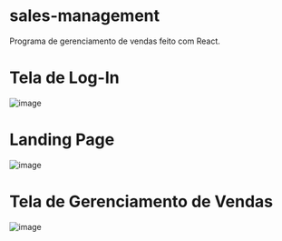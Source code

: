 # sales-management
Programa de gerenciamento de vendas feito com React.

# Tela de Log-In

![image](https://github.com/iantbdev/sales-management/assets/108193413/cf060c04-2532-4cc4-afb1-8496d77d508b)

# Landing Page
![image](https://github.com/iantbdev/sales-management/assets/108193413/781d5129-8037-4956-a566-a06873bdec6a)


# Tela de Gerenciamento de Vendas
![image](https://github.com/iantbdev/sales-management/assets/108193413/294f7d8c-7c5f-49f7-92ee-140674bad93f)

